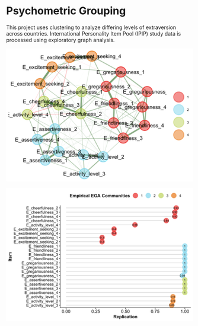 # Psychometric Grouping
This project uses clustering to analyze differing levels of extraversion across countries. International Personality Item Pool (IPIP) study data is processed using exploratory graph analysis.

![network](readme_images/network.png)

![var_stability](readme_images/var_stability.png)
